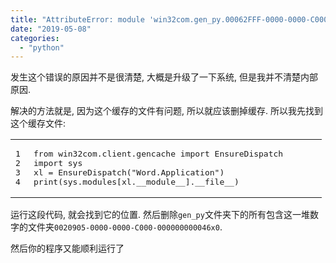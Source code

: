 ```yaml
---
title: "AttributeError: module 'win32com.gen_py.00062FFF-0000-0000-C000-000000000046x0x9x6' has no attribute 'CLSIDToClassMap'"
date: "2019-05-08"
categories: 
  - "python"
---
```


发生这个错误的原因并不是很清楚, 大概是升级了一下系统, 但是我并不清楚内部原因.

解决的方法就是, 因为这个缓存的文件有问题, 所以就应该删掉缓存. 所以我先找到这个缓存文件:

<table><tbody><tr><td class="gutter" style="width: 13px;"><pre><span class="line">1</span>
<span class="line">2</span>
<span class="line">3</span>
<span class="line">4</span></pre></td><td class="code" style="width: 453px;"><pre><span class="line"><span class="keyword">from</span> win32com.client.gencache <span class="keyword">import</span> EnsureDispatch</span>
<span class="line"><span class="keyword">import</span> sys</span>
<span class="line">xl = EnsureDispatch(<span class="string">"Word.Application"</span>)</span>
<span class="line">print(sys.modules[xl.__module__].__file__)</span></pre></td></tr></tbody></table>

运行这段代码, 就会找到它的位置. 然后删除`gen_py`文件夹下的所有包含这一堆数字的文件夹`0020905-0000-0000-C000-000000000046x0`.

然后你的程序又能顺利运行了
